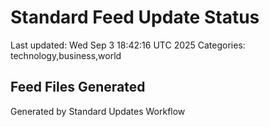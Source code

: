 # Standard Feed Update Status
Last updated: Wed Sep  3 18:42:16 UTC 2025
Categories: technology,business,world

## Feed Files Generated

Generated by Standard Updates Workflow
